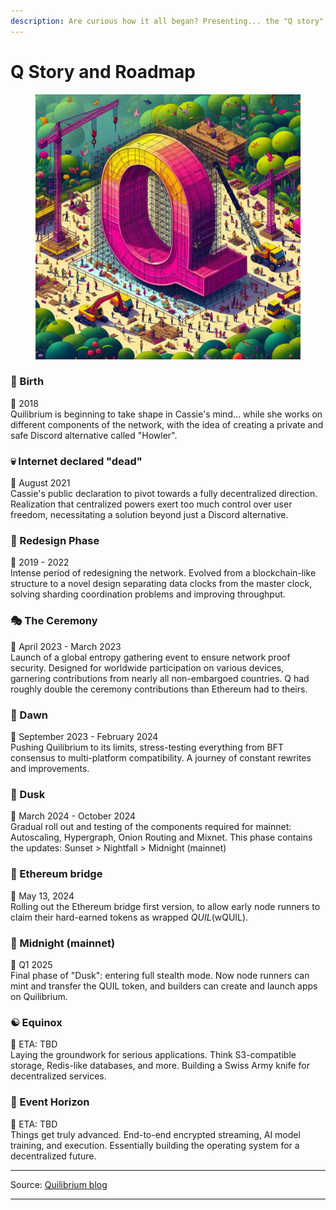 ```yaml
---
description: Are curious how it all began? Presenting... the "Q story".
---
```


# Q Story and Roadmap

<figure><img src=".gitbook/assets/Q building 2.jpg" alt=""><figcaption></figcaption></figure>

### 🌱 Birth

📅 2018 \
Quilibrium is beginning to take shape in Cassie's mind… while she works on different components of the network, with the idea of creating a private and safe Discord alternative called "Howler".

### 💀 Internet declared "dead"

📅 August 2021 \
Cassie's public declaration to pivot towards a fully decentralized direction. Realization that centralized powers exert too much control over user freedom, necessitating a solution beyond just a Discord alternative.

### 🔄 Redesign Phase

📅 2019 - 2022 \
Intense period of redesigning the network. Evolved from a blockchain-like structure to a novel design separating data clocks from the master clock, solving sharding coordination problems and improving throughput.

### 🎭 The Ceremony

📅 April 2023 - March 2023 \
Launch of a global entropy gathering event to ensure network proof security. Designed for worldwide participation on various devices, garnering contributions from nearly all non-embargoed countries. Q had roughly double the ceremony contributions than Ethereum had to theirs.

### 🌅 Dawn

📅 September 2023 - February 2024 \
Pushing Quilibrium to its limits, stress-testing everything from BFT consensus to multi-platform compatibility. A journey of constant rewrites and improvements.

### 🌆 Dusk

📅 March 2024 - October 2024\
Gradual roll out and testing of the components required for mainnet: Autoscaling, Hypergraph, Onion Routing and Mixnet. This phase contains the updates: Sunset > Nightfall > Midnight (mainnet)

### 🌉 Ethereum bridge

📅 May 13, 2024 \
Rolling out the Ethereum bridge first version, to allow early node runners to claim their hard-earned tokens as wrapped $QUIL ($wQUIL).

### 🌃 Midnight (mainnet)

📅 Q1 2025\
Final phase of "Dusk": entering full stealth mode. Now node runners can mint and transfer the QUIL token, and builders can create and launch apps on Quilibrium.

### ☯️ Equinox

📅 ETA: TBD \
Laying the groundwork for serious applications. Think S3-compatible storage, Redis-like databases, and more. Building a Swiss Army knife for decentralized services.

### 🌌 Event Horizon

📅 ETA: TBD \
Things get truly advanced. End-to-end encrypted streaming, AI model training, and execution. Essentially building the operating system for a decentralized future.

***

Source: [Quilibrium blog](https://paragraph.xyz/@quilibrium.com/mission-control)

***

